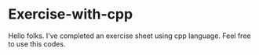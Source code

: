 # Exercise-with-cpp
Hello folks. I've completed an exercise sheet using cpp language. Feel free to use this codes.
